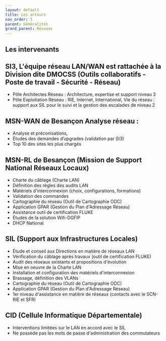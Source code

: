 ```yaml
---
layout: default
title: Les acteurs
nav_order: 3
parent: Généralités
grand_parent: Réseaux
---
```


## Les intervenants

## SI3, L'équipe réseau LAN/WAN est rattachée à la Division dite DMOCSS (Outils collaboratifs - Poste de travail - Sécurité - Réseau)

- Pôle Architectes Réseau : Architecture, expertise et support niveau 3
- Pôle Exploitation Réseau : RIE, Internet, International, Vie du réseau : support aux SIL pour le suivi et la gestion des escalades de niveau 2

## MSN-WAN de Besançon Analyse réseau :

- Analyse et préconisations,
- Études des demandes d’upgrades (validation par SI3)
- Top 10 des sites les plus chargés

## MSN-RL de Besançon (Mission de Support National Réseaux Locaux)

- Charte du câblage (Charte LAN)
- Définition des règles des audits LAN
- Matériels d'interconnexion (choix, configurations, formations)
- Validation des commandes
- Cartographie du réseau (Outil de Cartographie ODC)
- Application GPAR (Gestion du Plan d'Adressage Réseau)
- Assistance outil de certification FLUKE
- Études de la solution Wifi-DGFIP
- DHCP National

## SIL (Support aux Infrastructures Locales)

- Étude et conseil aux Directions en matière de réseaux LAN
- Vérification du câblage après travaux (outil de certification FLUKE)
- Audit des réseaux existants et propositions d'évolution
- Mise en oeuvre de la Charte LAN
- Installation et configuration des matériels d'interconnexion
- Brassage, définition des VLANs
- Cartographie du réseau (Outil de Cartographie ODC)
- Application GPAR (Gestion du Plan d'Adressage Réseau)
- 1er niveau d'assistance en matière de réseaux (contacts avec le SCN-RIE et SFR)

## CID (Cellule Informatique Départementale)

- Interventions limitées sur le LAN en accord avec le SIL
- Ne possède pas les mots de passe d'administration des commutateurs
